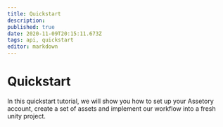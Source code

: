 ```yaml
---
title: Quickstart
description: 
published: true
date: 2020-11-09T20:15:11.673Z
tags: api, quickstart
editor: markdown
---
```


# Quickstart

In this quickstart tutorial, we will show you how to set up your Assetory account, create a set of assets and implement our workflow into a fresh unity project.